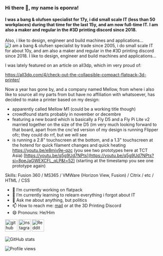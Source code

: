### Hi there 👋, my name is eponra!
#### I was a bang & olufsen specialist for 17y, i did small scale IT (less than 50 workplaces) during that time for the last 15y, and am now full-time IT. I am also a maker and regular in the #3D printing discord since 2018.
Also, i like to design, engineer and build machines and applications...
![I am a bang & olufsen specialist by trade since 2005, i do small scale IT for about 10y, and am also a maker and regular in the #3D printing discord since 2018.
I like to design, engineer and build machines and applications...](https://github.com/eponra/eponra/blob/main/banner.png)

I was lately featured on an article on all3dp, which im very proud of:

https://all3dp.com/4/check-out-the-collapsible-compact-flatpack-3d-printer/ 

Now a year has gone by, and a company named Mellow, from where i also like to source all my parts from but have no affiliation with whatsoever, has decided to make a printer based on my design:
- apparently called Mellow M1 (could be a working title though)
- crowdfound starts probably in november or decembre
- featuring a new board which is basically a Fly D5 and a Fly Pi Lite v2 married together on the size of the D5 (im very much looking forward to that board, apart from the cnc'ed version of my design
is running Flipper ofc; they could do rrf, but we will see
- is running a 2.8" touchscreen at the bottom, and a 1.3" touchscreen at the hotend for quick filament changes and quick heating
https://youtu.be/e8mjv9e-qzc (you see two prototypes here at TCT Asia)
[https://youtu.be/q5g9Ud7NPts](https://youtu.be/q5g9Ud7NPts?si=8peJaGWEXCFL_qLP&t=52) (starting at the timestamp you see one prototype again)



Skills: Fusion 360 / MS365 / VMWare (Horizon View, Fusion) / Citrix / etc / HTML / CSS

- 🔭 I’m currently working on flatpack 
- 🌱 I’m currently learning to relearn everything i forgot about IT 
- 💬 Ask me about anything, but politics 
- 📫 How to reach me: [mail](mailto:eponra@gmail.com) or at the 3D  Printing Discord 
- 😄 Pronouns: He/Him 


[<img src='https://cdn.jsdelivr.net/npm/simple-icons@3.0.1/icons/github.svg' alt='github' height='40'>](https://github.com/eponra)  [<img src='https://cdn.jsdelivr.net/npm/simple-icons@3.0.1/icons/instagram.svg' alt='instagram' height='40'>](https://www.instagram.com/narfnarfnarfnarf/)  [<img src='https://cdn.jsdelivr.net/npm/simple-icons@3.0.1/icons/reddit.svg' alt='Reddit' height='40'>](https://www.reddit.com/user/eponra)  

![GitHub stats](https://github-readme-stats.vercel.app/api?username=eponra&show_icons=true)  

![Profile views](https://gpvc.arturio.dev/eponra)  
